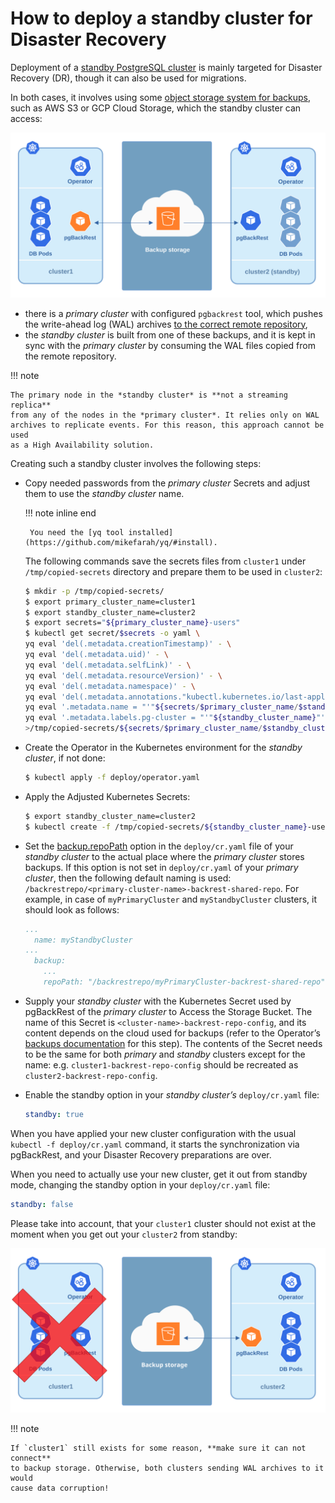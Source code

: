 # How to deploy a standby cluster for Disaster Recovery

Deployment of a [standby PostgreSQL cluster](https://www.postgresql.org/docs/12/warm-standby.html)
is mainly targeted for Disaster Recovery (DR), though it can also be used for
migrations.

In both cases, it involves using some [object storage system for backups](backups.md#backups),
such as AWS S3 or GCP Cloud Storage, which the standby cluster can access:

![image](assets/images/dr1.svg)

* there is a *primary cluster* with configured `pgbackrest` tool, which pushes
the write-ahead log (WAL) archives [to the correct remote repository](backups.md#backups-pgbackrest-repository),
* the *standby cluster* is built from one of these backups, and it is kept in
sync with the *primary cluster* by consuming the WAL files copied from the
remote repository.

!!! note

    The primary node in the *standby cluster* is **not a streaming replica**
    from any of the nodes in the *primary cluster*. It relies only on WAL
    archives to replicate events. For this reason, this approach cannot be used
    as a High Availability solution.

Creating such a standby cluster involves the following steps:

*  Copy needed passwords from the *primary cluster* Secrets and adjust them to
use the *standby cluster* name. 

    !!! note inline end

        You need the [yq tool installed](https://github.com/mikefarah/yq/#install).

    The following commands save the secrets
    files from `cluster1` under `/tmp/copied-secrets` directory and prepare
    them to be used in `cluster2`:

    ```bash
    $ mkdir -p /tmp/copied-secrets/
    $ export primary_cluster_name=cluster1
    $ export standby_cluster_name=cluster2
    $ export secrets="${primary_cluster_name}-users"
    $ kubectl get secret/$secrets -o yaml \
    yq eval 'del(.metadata.creationTimestamp)' - \
    yq eval 'del(.metadata.uid)' - \
    yq eval 'del(.metadata.selfLink)' - \
    yq eval 'del(.metadata.resourceVersion)' - \
    yq eval 'del(.metadata.namespace)' - \
    yq eval 'del(.metadata.annotations."kubectl.kubernetes.io/last-applied-configuration")' - \
    yq eval '.metadata.name = "'"${secrets/$primary_cluster_name/$standby_cluster_name}"'"' - \
    yq eval '.metadata.labels.pg-cluster = "'"${standby_cluster_name}"'"' - \
    >/tmp/copied-secrets/${secrets/$primary_cluster_name/$standby_cluster_name}
    ```

* Create the Operator in the Kubernetes environment for the *standby cluster*,
    if not done:

    ```bash
    $ kubectl apply -f deploy/operator.yaml
    ```

* Apply the Adjusted Kubernetes Secrets:

    ```bash
    $ export standby_cluster_name=cluster2
    $ kubectl create -f /tmp/copied-secrets/${standby_cluster_name}-users
    ```

* Set the [backup.repoPath](operator.md#backup-repopath) option in the
    `deploy/cr.yaml` file of your *standby cluster* to the actual place where
    the *primary cluster* stores backups. If this option is not set in
    `deploy/cr.yaml` of your *primary cluster*, then the following default
    naming is used: `/backrestrepo/<primary-cluster-name>-backrest-shared-repo`.
    For example, in case of `myPrimaryCluster` and `myStandbyCluster`
    clusters, it should look as follows:

    ```yaml
    ...
      name: myStandbyCluster
    ...
      backup:
        ...
        repoPath: "/backrestrepo/myPrimaryCluster-backrest-shared-repo"
    ```

* Supply your *standby cluster* with the Kubernetes Secret used by pgBackRest of
    the *primary cluster* to Access the Storage Bucket. The name of this Secret is
    `<cluster-name>-backrest-repo-config`, and its content depends on the cloud
    used for backups (refer to the Operator’s [backups documentation](backups.md#backups)
    for this step). The contents of the Secret needs to be the same for both
    *primary* and *standby* clusters except for the name: e.g.
    `cluster1-backrest-repo-config` should be recreated as
    `cluster2-backrest-repo-config`.

* Enable the standby option in your *standby cluster’s* `deploy/cr.yaml` file:

    ```yaml
    standby: true
    ```

When you have applied your new cluster configuration with the usual
`kubectl -f deploy/cr.yaml` command, it starts the synchronization via
pgBackRest, and your Disaster Recovery preparations are over.

When you need to actually use your new cluster, get it out from standby mode,
changing the standby option in your `deploy/cr.yaml` file:

```yaml
standby: false
```

Please take into account, that your `cluster1` cluster should not exist at the
moment when you get out your `cluster2` from standby:


![image](assets/images/dr2.svg)

!!! note

    If `cluster1` still exists for some reason, **make sure it can not connect**
    to backup storage. Otherwise, both clusters sending WAL archives to it would
    cause data corruption!
